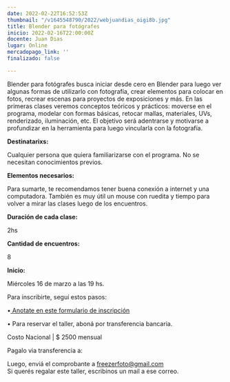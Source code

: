 ```yaml
---
date: 2022-02-22T16:52:53Z
thumbnail: "/v1645548790/2022/webjuandias_oigi8b.jpg"
title: Blender para fotógrafes
inicio: 2022-02-16T22:00:00Z
docente: Juan Dias
lugar: Online
mercadopago_link: ''
finalizado: false

---
```

Blender para fotógrafes busca iniciar desde cero en Blender para luego ver algunas formas de utilizarlo con fotografía, crear elementos para colocar en fotos, recrear escenas para proyectos de exposiciones y más. En las primeras clases veremos conceptos teóricos y prácticos: moverse en el programa, modelar con formas básicas, retocar mallas, materiales, UVs, renderizado, iluminación, etc. El objetivo será adentrarse y motivarse a profundizar en la herramienta para luego vincularla con la fotografía.

**Destinatarixs:**

Cualquier persona que quiera familiarizarse con el programa. No se necesitan conocimientos previos.

**Elementos necesarios:**

Para sumarte, te recomendamos tener buena conexión a internet y una computadora. También es muy útil un mouse con ruedita y tiempo para volver a mirar las clases luego de los encuentros.

**Duración de cada clase:**

2hs

**Cantidad de encuentros:**

8

**Inicio:**

Miércoles 16 de marzo a las 19 hs.

Para inscribirte, seguí estos pasos:

•[ Anotate en este formulario de inscripción](https://docs.google.com/forms/d/12DSRUinHQZNqnzlwS__VOvVOgt3YBq6Ci48HiuMQkrY/edit)

• Para reservar el taller, aboná por transferencia bancaria.

Costo Nacional | $ 2500 mensual

Pagalo via transferencia a:

Luego, enviá el comprobante a freezerfoto@gmail.com  
Si querés regalar este taller, escribinos un mail a ese correo.
